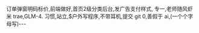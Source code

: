 订单弹窗明码标价,前端做好,首页2级分类后台,发广告支付样式,
专一,老师随风虾米 trae,GLM-4.
习惯,站立,$户外写程序,不带耳机,提交 git
0,善假于 ai,(一个个字母写)---
